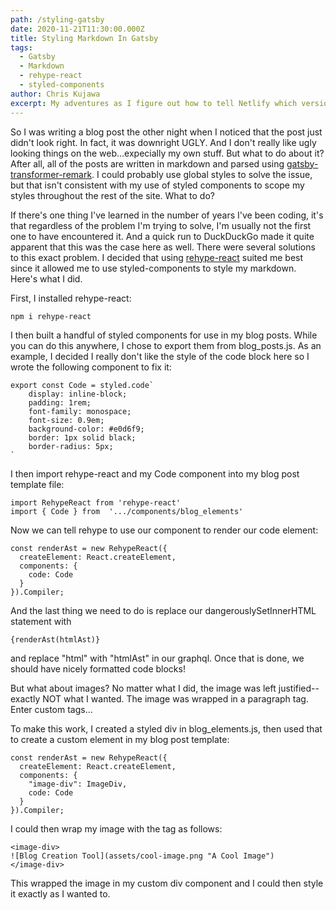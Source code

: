 ```yaml
---
path: /styling-gatsby
date: 2020-11-21T11:30:00.000Z
title: Styling Markdown In Gatsby 
tags:
  - Gatsby
  - Markdown
  - rehype-react
  - styled-components
author: Chris Kujawa
excerpt: My adventures as I figure out how to tell Netlify which version of Node to use
---
```

So I was writing a blog post the other night when I noticed that the post just didn't look right. In fact, it was downright UGLY. And I don't really like ugly looking things on the web...expecially my own stuff. But what to do about it? After all, all of the posts are written in markdown and parsed using [gatsby-transformer-remark](https://www.gatsbyjs.com/plugins/gatsby-transformer-remark/). I could probably use global styles to solve the issue, but that isn't consistent with my use of styled components to scope my styles throughout the rest of the site. What to do?

If there's one thing I've learned in the number of years I've been coding, it's that regardless of the problem I'm trying to solve, I'm usually not the first one to have encountered it. And a quick run to DuckDuckGo made it quite apparent that this was the case here as well. There were several solutions to this exact problem. I decided that using [rehype-react](https://github.com/rehypejs/rehype-react) suited me best since it allowed me to use styled-components to style my markdown. Here's what I did.

First, I installed rehype-react:

```
npm i rehype-react
```
I then built a handful of styled components for use in my blog posts. While you can do this anywhere, I chose to export them from blog_posts.js. As an example, I decided I really don't like the style of the code block here so I wrote the following component to fix it:

```
export const Code = styled.code`
    display: inline-block;
    padding: 1rem;
    font-family: monospace;
    font-size: 0.9em;
    background-color: #e0d6f9;
    border: 1px solid black;
    border-radius: 5px;
`
```

I then import rehype-react and my Code component into my blog post template file:

```
import RehypeReact from 'rehype-react'
import { Code } from  '.../components/blog_elements'
```

Now we can tell rehype to use our component to render our code element:

```
const renderAst = new RehypeReact({
  createElement: React.createElement,
  components: {
    code: Code
  }
}).Compiler;
```

And the last thing we need to do is replace our dangerouslySetInnerHTML statement with 

```
{renderAst(htmlAst)}
```

and replace "html" with "htmlAst" in our graphql. Once that is done, we should have nicely formatted code blocks!

But what about images? No matter what I did, the image was left justified--exactly NOT what I wanted. The image was wrapped in a paragraph tag. Enter custom tags...

To make this work, I created a styled div in blog_elements.js, then used that to create a custom element in my blog post template:

```
const renderAst = new RehypeReact({
  createElement: React.createElement,
  components: {
    "image-div": ImageDiv,
    code: Code
  }
}).Compiler;
```

I could then wrap my image with the tag as follows:

```
<image-div>
![Blog Creation Tool](assets/cool-image.png "A Cool Image")
</image-div>
```

This wrapped the image in my custom div component and I could then style it exactly as I wanted to.
